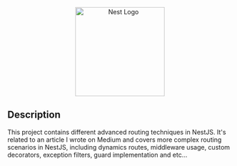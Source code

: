 <p align="center">
  <a href="http://nestjs.com/" target="blank"><img src="https://nestjs.com/img/logo-small.svg" width="200" alt="Nest Logo" /></a>
</p>

## Description

This project contains different advanced routing techniques in NestJS. It's related to an article I wrote on Medium and covers more complex routing scenarios in NestJS, including dynamics routes, middleware usage, custom decorators, exception filters, guard implementation and etc...
